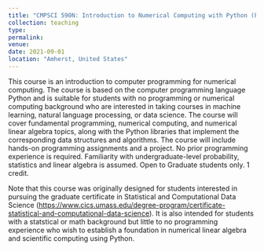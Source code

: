 ```yaml
---
title: "CMPSCI 590N: Introduction to Numerical Computing with Python (Fall 2021)"
collection: teaching
type: 
permalink: 
venue:
date: 2021-09-01 
location: "Amherst, United States"
---
```


This course is an introduction to computer programming for numerical computing. The course is based on the computer programming language Python and is suitable for students with no programming or numerical computing background who are interested in taking courses in machine learning, natural language processing, or data science. The course will cover fundamental programming, numerical computing, and numerical linear algebra topics, along with the Python libraries that implement the corresponding data structures and algorithms. The course will include hands-on programming assignments and a project. No prior programming experience is required. Familiarity with undergraduate-level probability, statistics and linear algebra is assumed. Open to Graduate students only. 1 credit.

Note that this course was originally designed for students interested in pursuing the graduate certificate in Statistical and Computational Data Science (https://www.cics.umass.edu/degree-program/certificate-statistical-and-computational-data-science). It is also intended for students with a statstical or math background but little to no programming experience who wish to establish a foundation in numerical linear algebra and scientific computing using Python.
